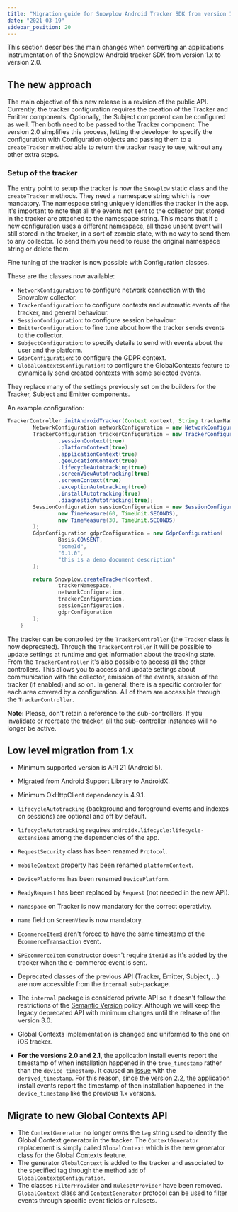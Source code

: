 ```yaml
---
title: "Migration guide for Snowplow Android Tracker SDK from version 1.x to 2.0"
date: "2021-03-19"
sidebar_position: 20
---
```


This section describes the main changes when converting an applications instrumentation of the Snowplow Android tracker SDK from version 1.x to version 2.0.

## The new approach

The main objective of this new release is a revision of the public API. Currently, the tracker configuration requires the creation of the Tracker and Emitter components. Optionally, the Subject component can be configured as well. Then both need to be passed to the Tracker component. The version 2.0 simplifies this process, letting the developer to specify the configuration with Configuration objects and passing them to a `createTracker` method able to return the tracker ready to use, without any other extra steps.

### Setup of the tracker

The entry point to setup the tracker is now the `Snowplow` static class and the `createTracker` methods. They need a namespace string which is now mandatory. The namespace string uniquely identifies the tracker in the app. It's important to note that all the events not sent to the collector but stored in the tracker are attached to the namespace string. This means that if a new configuration uses a different namespace, all those unsent event will still stored in the tracker, in a sort of zombie state, with no way to send them to any collector. To send them you need to reuse the original namespace string or delete them.

Fine tuning of the tracker is now possible with Configuration classes.

These are the classes now available:

- `NetworkConfiguration`: to configure network connection with the Snowplow collector.
- `TrackerConfiguration`: to configure contexts and automatic events of the tracker, and general behaviour.
- `SessionConfiguration`: to configure session behaviour.
- `EmitterConfiguration`: to fine tune about how the tracker sends events to the collector.
- `SubjectConfiguration`: to specify details to send with events about the user and the platform.
- `GdprConfiguration`: to configure the GDPR context.
- `GlobalContextsConfiguration`: to configure the GlobalContexts feature to dynamically send created contexts with some selected events.

They replace many of the settings previously set on the builders for the Tracker, Subject and Emitter components.

An example configuration:

```java
TrackerController initAndroidTracker(Context context, String trackerNamespace) {
        NetworkConfiguration networkConfiguration = new NetworkConfiguration("https://snowplow-collector-url.com");
        TrackerConfiguration trackerConfiguration = new TrackerConfiguration("example-of-app-id")
                .sessionContext(true)
                .platformContext(true)
                .applicationContext(true)
                .geoLocationContext(true)
                .lifecycleAutotracking(true)
                .screenViewAutotracking(true)
                .screenContext(true)
                .exceptionAutotracking(true)
                .installAutotracking(true)
                .diagnosticAutotracking(true);
        SessionConfiguration sessionConfiguration = new SessionConfiguration(
                new TimeMeasure(60, TimeUnit.SECONDS),
                new TimeMeasure(30, TimeUnit.SECONDS)
        );
        GdprConfiguration gdprConfiguration = new GdprConfiguration(
                Basis.CONSENT,
                "someId",
                "0.1.0",
                "this is a demo document description"
        );

        return Snowplow.createTracker(context,
                trackerNamespace,
                networkConfiguration,
                trackerConfiguration,
                sessionConfiguration,
                gdprConfiguration
        );
    }
```

The tracker can be controlled by the `TrackerController` (the `Tracker` class is now deprecated). Through the `TrackerController` it will be possible to update settings at runtime and get information about the tracking state. From the `TrackerController` it's also possible to access all the other controllers. This allows you to access and update settings about communication with the collector, emission of the events, session of the tracker (if enabled) and so on. In general, there is a specific controller for each area covered by a configuration. All of them are accessible through the `TrackerController`.

**Note:** Please, don't retain a reference to the sub-controllers. If you invalidate or recreate the tracker, all the sub-controller instances will no longer be active.

## Low level migration from 1.x

- Minimum supported version is API 21 (Android 5).
    
- Migrated from Android Support Library to AndroidX.
    
- Minimum OkHttpClient dependency is 4.9.1.
    
- `lifecycleAutotracking` (background and foreground events and indexes on sessions) are optional and off by default.
    
- `lifecycleAutotracking` requires `androidx.lifecycle:lifecycle-extensions` among the dependencies of the app.
    
- `RequestSecurity` class has been renamed `Protocol`.
    
- `mobileContext` property has been renamed `platformContext`.
    
- `DevicePlatforms` has been renamed `DevicePlatform`.
    
- `ReadyRequest` has been replaced by `Request` (not needed in the new API).
    
- `namespace` on Tracker is now mandatory for the correct operativity.
    
- `name` field on `ScreenView` is now mandatory.
    
- `EcommerceItem`s aren't forced to have the same timestamp of the `EcommerceTransaction` event.
    
- `SPEcommerceItem` constructor doesn't require `itemId` as it's added by the tracker when the e-commerce event is sent.
    
- Deprecated classes of the previous API (Tracker, Emitter, Subject, ...) are now accessible from the `internal` sub-package.
    
- The `internal` package is considered private API so it doesn't follow the restrictions of the [Semantic Version](https://semver.org/) policy. Although we will keep the legacy deprecated API with minimum changes until the release of the version 3.0.
    
- Global Contexts implementation is changed and uniformed to the one on iOS tracker.
    
- **For the versions 2.0 and 2.1**, the application install events report the timestamp of when installation happened in the `true_timestamp` rather than the `device_timestamp`. It caused an [issue](https://github.com/snowplow/snowplow-android-tracker/issues/462) with the `derived_timestamp`. For this reason, since the version 2.2, the application install events report the timestamp of then installation happened in the `device_timestamp` like the previous 1.x versions.
    

## Migrate to new Global Contexts API

- The `ContextGenerator` no longer owns the `tag` string used to identify the Global Context generator in the tracker. The `ContextGenerator` replacement is simply called `GlobalContext` which is the new generator class for the Global Contexts feature.
- The generator `GlobalContext` is added to the tracker and associated to the specified tag through the method `add` of `GlobalContextsConfiguration`.
- The classes `FilterProvider` and `RulesetProvider` have been removed. `GlobalContext` class and `ContextGenerator` protocol can be used to filter events through specific event fields or rulesets.
